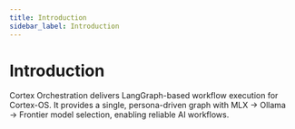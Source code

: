 ```yaml
---
title: Introduction
sidebar_label: Introduction
---
```


# Introduction

Cortex Orchestration delivers LangGraph-based workflow execution for Cortex-OS. It provides a single, persona-driven graph with MLX → Ollama → Frontier model selection, enabling reliable AI workflows.

